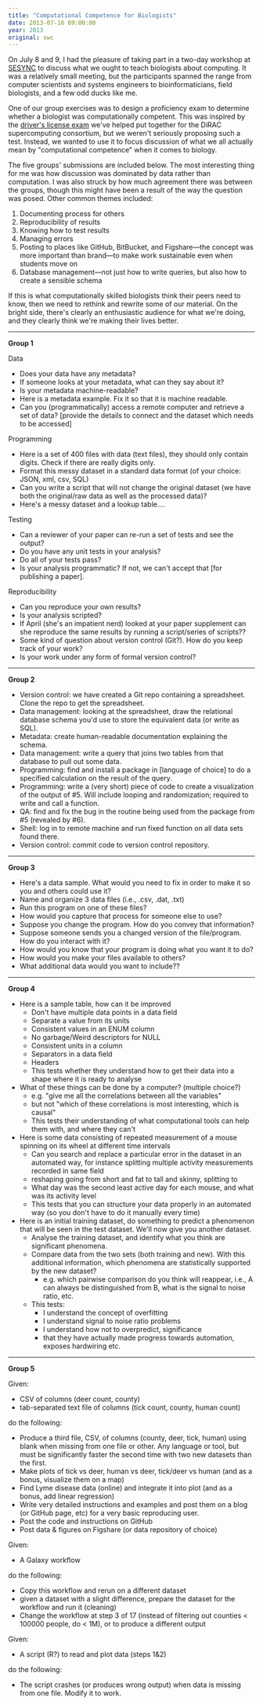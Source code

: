 ```yaml
---
title: "Computational Competence for Biologists"
date: 2013-07-16 09:00:00
year: 2013
original: swc
---
```

<p>
  On July 8 and 9,
  I had the pleasure of taking part in a two-day workshop at <a href="http://www.sesync.org/">SESYNC</a>
  to discuss what we ought to teach biologists about computing.
  It was a relatively small meeting,
  but the participants spanned the range from computer scientists and systems engineers
  to bioinformaticians,
  field biologists,
  and a few odd ducks like me.
</p>
<p>
  One of our group exercises was to design a proficiency exam
  to determine whether a biologist was computationally competent.
  This was inspired by the <a href="{{site.baseurl}}/blog/2013/02/dirac-dry-run-two.html">driver's license exam</a>
  we've helped put together for the DiRAC supercomputing consortium,
  but we weren't seriously proposing such a test.
  Instead,
  we wanted to use it to focus discussion
  of what we all actually mean by "computational competence"
  when it comes to biology.
</p>
<p>
  The five groups' submissions are included below.
  The most interesting thing for me was how discussion was dominated by data
  rather than computation.
  I was also struck by how much agreement there was between the groups,
  though this might have been a result of the way the question was posed.
  Other common themes included:
</p>
<ol>
  <li>Documenting process for others</li>
  <li>Reproducibility of results</li>
  <li>Knowing how to test results</li>
  <li>Managing errors</li>
  <li>Posting to places like GitHub, BitBucket, and Figshare&mdash;the concept was more important than brand&mdash;to make work sustainable even when students move on</li>
  <li>Database management&mdash;not just how to write queries, but also how to create a sensible schema</li>
</ol>
<p>
  If this is what computationally skilled biologists think their peers need to know,
  then we need to rethink and rewrite some of our material.
  On the bright side,
  there's clearly an enthusiastic audience for what we're doing,
  and they clearly think we're making their lives better.
</p>
<hr/>
<p><strong>Group 1</strong></p>
<p>Data</p>
<ul>
  <li>Does your data have any metadata?</li>
  <li>If someone looks at your metadata, what can they say about it?</li>
  <li>Is your metadata machine-readable?</li>
  <li>Here is a metadata example. Fix it so that it is machine readable.</li>
  <li>Can you (programmatically) access a remote computer and retrieve a set of data? [provide the details to connect and the dataset which needs to be accessed]</li>
</ul>
<p>Programming</p>
<ul>
  <li>Here is a set of 400 files with data (text files), they should only contain digits. Check if there are really digits only.</li>
  <li>Format this messy dataset in a standard data format (of your choice: JSON, xml, csv, SQL)</li>
  <li>Can you write a script that will not change the original dataset (we have both the original/raw data as well as the processed data)?</li>
  <li>Here's a messy dataset and a lookup table....</li>
</ul>
<p>Testing</p>
<ul>
  <li>Can a reviewer of your paper can re-run a set of tests and see the output?</li>
  <li>Do you have any unit tests in your analysis?</li>
  <li>Do all of your tests pass?</li>
  <li>Is your analysis programmatic? If not, we can't accept that [for publishing a paper].</li>
</ul>
<p>Reproducibility</p>
<ul>
  <li>Can you reproduce your own results?</li>
  <li>Is your analysis scripted?</li>
  <li>If April (she's an impatient nerd) looked at your paper supplement can she reproduce the same results by running a script/series of scripts??</li>
  <li>Some kind of question about version control (Git?). How do you keep track of your work?</li>
  <li>Is your work under any form of formal version control?</li>
</ul>
<hr/>
<p><strong>Group 2</strong></p>
<ul>
  <li>Version control: we have created a Git repo containing a spreadsheet. Clone the repo to get the spreadsheet.</li>
  <li>Data management: looking at the spreadsheet, draw the relational database schema you'd use to store the equivalent data (or write as SQL).</li>
  <li>Metadata: create human-readable documentation explaining the schema.</li>
  <li>Data management: write a query that joins two tables from that database to pull out some data.</li>
  <li>Programming: find and install a package in [language of choice] to do a specified calculation on the result of the query.</li>
  <li>Programming: write a (very short) piece of code to create a visualization of the output of #5. Will include looping and randomization; required to write and call a function.</li>
  <li>QA: find and fix the bug in the routine being used from the package from #5 (revealed by #6).</li>
  <li>Shell: log in to remote machine and run fixed function on all data sets found there.</li>
  <li>Version control: commit code to version control repository.</li>
</ul>
<hr/>
<p><strong>Group 3</strong></p>
<ul>
  <li>Here's a data sample. What would you need to fix in order to make it so you and others could use it?</li>
  <li>Name and organize 3 data files (i.e., .csv, .dat, .txt)</li>
  <li>Run this program on one of these files?</li>
  <li>How would you capture that process for someone else to use?</li>
  <li>Suppose you change the program. How do you convey that information?</li>
  <li>Suppose someone sends you a changed version of the file/program. How do you interact with it?</li>
  <li>How would you know that your program is doing what you want it to do?</li>
  <li>How would you make your files available to others?</li>
  <li>What additional data would you want to include??</li>
</ul>
<hr/>
<p><strong>Group 4</strong></p>
<ul>
  <li>Here is a sample table, how can it be improved
    <ul>
      <li>Don't have multiple data points in a data field</li>
      <li>Separate a value from its units</li>
      <li>Consistent values in an ENUM column</li>
      <li>No garbage/Weird descriptors for NULL</li>
      <li>Consistent units in a column</li>
      <li>Separators in a data field</li>
      <li>Headers</li>
      <li>This tests whether they understand how to get their data into a shape where it is ready to analyse</li>
    </ul>
  </li>
  <li>What of these things can be done by a computer? (multiple choice?)
    <ul>
      <li>e.g. "give me all the correlations between all the variables"</li>
      <li>but not "which of these correlations is most interesting, which is causal"</li>
      <li>This tests their understanding of what computational tools can help them with, and where they can't</li>
    </ul>
  </li>
  <li>Here is some data consisting of repeated measurement of a mouse spinning on its wheel at different time intervals
    <ul>
      <li>Can you search and replace a particular error in the dataset in an automated way, for instance splitting multiple activity measurements recorded in same field</li>
      <li>reshaping going from short and fat to tall and skinny, splitting to</li>
      <li>What day was the second least active day for each mouse, and what was its activity level</li>
      <li>This tests that you can structure your data properly in an automated way (so you don't have to do it manually every time)</li>
    </ul>
  </li>
  <li>Here is an initial training dataset, do something to predict a phenomenon that will be seen in the test dataset. We'll now give you another dataset.
    <ul>
      <li>Analyse the training dataset, and identify what you think are significant phenomena.</li>
      <li>Compare data from the two sets (both training and new). With this additional information, which phenomena are statistically supported by the new dataset?
	<ul>
	  <li>e.g. which pairwise comparison do you think will reappear, i.e., A can always be distinguished from B, what is the signal to noise ratio, etc.</li>
	</ul>
      </li>
      <li>This tests:
	<ul>
	  <li>I understand the concept of overfitting</li>
	  <li>I understand signal to noise ratio problems</li>
	  <li>I understand how not to overpredict, significance</li>
	  <li>that they have actually made progress towards automation, exposes hardwiring etc.</li>
	</ul>
      </li>
    </ul>
  </li>
</ul>
<hr/>
<p><strong>Group 5</strong></p>
<p>Given:</p>
<ul>
  <li>CSV of columns (deer count, county)</li>
  <li>tab-separated text file of columns (tick count, county, human count)</li>
</ul>
<p>do the following:</p>
<ul>
  <li>Produce a third file, CSV, of columns (county, deer, tick, human) using blank when missing from one file or other. Any language or tool, but must be significantly faster the second time with two new datasets than the first.</li>
  <li>Make plots of tick vs deer, human vs deer, tick/deer vs human (and as a bonus, visualize them on a map)</li>
  <li>Find Lyme disease data (online) and integrate it into plot (and as a bonus, add linear regression)</li>
  <li>Write very detailed instructions and examples and post them on a blog (or GitHub page, etc) for a very basic reproducing user.</li>
  <li>Post the code and instructions on GitHub</li>
  <li>Post data &amp; figures on Figshare (or data repository of choice)</li>
</ul>
<p>Given:</p>
<ul>
  <li>A Galaxy workflow</li>
</ul>
<p>do the following:</p>
<ul>
  <li>Copy this workflow and rerun on a different dataset</li>
  <li>given a dataset with a slight difference, prepare the dataset for the workflow and run it (cleaning)</li>
  <li>Change the workflow at step 3 of 17 (instead of filtering out counties &lt; 100000 people, do &lt; 1M), or to produce a different output</li>
</ul>
<p>Given:</p>
<ul>
  <li>A script (R?) to read and plot data (steps 1&amp;2)</li>
</ul>
<p>do the following:</p>
<ul>
  <li>The script crashes (or produces wrong output) when data is missing from one file. Modify it to work.</li>
</ul>

